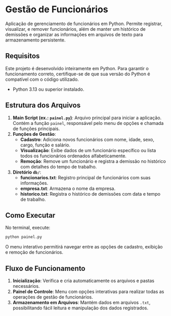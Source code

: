 # Gestão de Funcionários
Aplicação de gerenciamento de funcionários em Python. Permite registrar, visualizar, e remover funcionários, além de manter um histórico de demissões e organizar as informações em arquivos de texto para armazenamento persistente.

## Requisitos
Este projeto é desenvolvido inteiramente em Python. Para garantir o funcionamento correto, certifique-se de que sua versão do Python é compatível com o código utilizado.

- Python 3.13 ou superior instalado.

## Estrutura dos Arquivos
1. **Main Script (ex.: `painel.py`)**: Arquivo principal para iniciar a aplicação. Contém a função `painel`, responsável pelo menu de opções e chamada de funções principais.
2. **Funções de Gestão**:
   - **Cadastro**: Adiciona novos funcionários com nome, idade, sexo, cargo, função e salário.
   - **Visualização**: Exibe dados de um funcionário específico ou lista todos os funcionários ordenados alfabeticamente.
   - **Remoção**: Remove um funcionário e registra a demissão no histórico com detalhes do tempo de trabalho.
3. **Diretório `db/`**:
   - **funcionarios.txt**: Registro principal de funcionários com suas informações.
   - **empresa.txt**: Armazena o nome da empresa.
   - **historico.txt**: Registra o histórico de demissões com data e tempo de trabalho.

## Como Executar
No terminal, execute:
```bash
python painel.py
```
O menu interativo permitirá navegar entre as opções de cadastro, exibição e remoção de funcionários.

## Fluxo de Funcionamento
1. **Inicialização**: Verifica e cria automaticamente os arquivos e pastas necessários.
2. **Painel de Controle**: Menu com opções interativas para realizar todas as operações de gestão de funcionários.
3. **Armazenamento em Arquivos**: Mantém dados em arquivos `.txt`, possibilitando fácil leitura e manipulação dos dados registrados.
